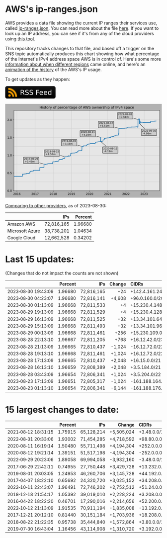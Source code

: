 # AWS's ip-ranges.json

AWS provides a data file showing the current IP ranges their
services use, called [ip-ranges.json](https://ip-ranges.amazonaws.com/ip-ranges.json).
You can read more about the file [here](https://docs.aws.amazon.com/general/latest/gr/aws-ip-ranges.html).
If you want to look up an IP address, you can see if it's from any of the cloud providers using [this tool](https://cloud-ips.s3-us-west-2.amazonaws.com/index.html).

This repository tracks changes to that file, and based off a trigger on the SNS 
topic automatically produces this chart showing how what percentage of the 
Internet's IPv4 address space AWS is in control of.  Here's some 
more [information about when different regions](announces.md) came 
online, and here's an [animation of the history](https://youtu.be/Su25yl7eol8) 
of the AWS's IP usage.

To get updates as they happen:

[![RSS Icon](images/rss_badge.svg)](https://raw.githubusercontent.com/seligman/aws-ip-ranges/master/rss.xml)

![History of AWS](history_count.svg)

[Comparing to other providers](https://github.com/seligman/cloud_sizes), as of 2023-08-30:

| | IPs | Percent |
| --- | ---: | ---: |
| Amazon AWS | 72,816,165 | 1.96680 |
| Microsoft Azure | 38,738,201 | 1.04634 |
| Google Cloud | 12,662,528 | 0.34202 |


# Last 15 updates:

(Changes that do not impact the counts are not shown)

| | Percent | IPs | Change | CIDRs |
| :--- | ---: | ---: | ---: | :--- |
| 2023&#8209;08&#8209;30&nbsp;19:43:09 | 1.96680 | 72,816,165 | +24 | +142.4.161.240/28,&nbsp;+142.4.162.0/29 |
| 2023&#8209;08&#8209;30&nbsp;04:23:07 | 1.96680 | 72,816,141 | +4,608 | +96.0.160.0/20,&nbsp;+96.0.110.0/23 |
| 2023&#8209;08&#8209;30&nbsp;01:13:09 | 1.96668 | 72,811,533 | +4 | +15.230.4.148/30 |
| 2023&#8209;08&#8209;29&nbsp;19:13:09 | 1.96668 | 72,811,529 | +4 | +15.230.4.128/30 |
| 2023&#8209;08&#8209;29&nbsp;16:13:09 | 1.96668 | 72,811,525 | +32 | +13.34.101.64/27 |
| 2023&#8209;08&#8209;29&nbsp;15:13:09 | 1.96668 | 72,811,493 | +32 | +13.34.101.96/27 |
| 2023&#8209;08&#8209;29&nbsp;00:13:09 | 1.96668 | 72,811,461 | +256 | +15.230.109.0/24 |
| 2023&#8209;08&#8209;28&nbsp;22:13:10 | 1.96667 | 72,811,205 | +768 | +16.12.42.0/23,&nbsp;+16.12.44.0/24 |
| 2023&#8209;08&#8209;28&nbsp;21:13:09 | 1.96665 | 72,810,437 | -1,024 | -16.12.72.0/22 |
| 2023&#8209;08&#8209;28&nbsp;19:13:10 | 1.96668 | 72,811,461 | +1,024 | +16.12.72.0/22 |
| 2023&#8209;08&#8209;28&nbsp;17:13:09 | 1.96665 | 72,810,437 | +2,048 | +16.15.0.0/21 |
| 2023&#8209;08&#8209;28&nbsp;16:13:10 | 1.96659 | 72,808,389 | +2,048 | +3.5.184.0/21 |
| 2023&#8209;08&#8209;28&nbsp;03:43:09 | 1.96654 | 72,806,341 | +1,024 | +3.5.204.0/22 |
| 2023&#8209;08&#8209;23&nbsp;17:13:09 | 1.96651 | 72,805,317 | -1,024 | -161.188.164.0/22 |
| 2023&#8209;08&#8209;23&nbsp;01:13:10 | 1.96654 | 72,806,341 | -6,144 | -161.188.176.0/20,&nbsp;-161.188.172.0/22,&nbsp;-161.188.162.0/23,&nbsp;... |


# 15 largest changes to date:

| | Percent | IPs | Change | CIDRs |
| :--- | ---: | ---: | ---: | :--- |
| 2021&#8209;08&#8209;12&nbsp;18:31:15 | 1.75915 | 65,128,214 | +5,505,024 | +3.48.0.0/12,&nbsp;+35.96.0.0/12,&nbsp;+3.152.0.0/13,&nbsp;... |
| 2022&#8209;08&#8209;31&nbsp;20:33:06 | 1.93002 | 71,454,285 | +4,718,592 | +98.80.0.0/12,&nbsp;+184.32.0.0/12,&nbsp;+13.184.0.0/13,&nbsp;... |
| 2020&#8209;08&#8209;11&nbsp;16:19:14 | 1.50480 | 55,711,498 | +4,194,304 | +252.0.0.0/10 |
| 2020&#8209;08&#8209;12&nbsp;19:21:14 | 1.39151 | 51,517,198 | -4,194,304 | -252.0.0.0/10 |
| 2022&#8209;09&#8209;29&nbsp;20:23:06 | 1.89058 | 69,994,058 | -3,932,160 | -3.48.0.0/12,&nbsp;-35.96.0.0/12,&nbsp;-3.240.0.0/13,&nbsp;... |
| 2017&#8209;06&#8209;29&nbsp;22:42:11 | 0.74955 | 27,750,448 | +3,429,728 | +13.232.0.0/13,&nbsp;+34.240.0.0/13,&nbsp;+35.168.0.0/13,&nbsp;... |
| 2019&#8209;08&#8209;01&nbsp;20:03:05 | 1.24953 | 46,260,706 | +3,145,728 | +44.192.0.0/10,&nbsp;-3.192.0.0/12 |
| 2017&#8209;04&#8209;07&nbsp;18:22:10 | 0.65692 | 24,320,720 | +3,025,152 | +34.208.0.0/12,&nbsp;+34.224.0.0/12,&nbsp;+13.58.0.0/15,&nbsp;... |
| 2022&#8209;10&#8209;11&nbsp;22:43:07 | 1.96491 | 72,746,202 | +2,752,512 | +51.24.0.0/13,&nbsp;+57.104.0.0/13,&nbsp;+51.20.0.0/14,&nbsp;... |
| 2018&#8209;12&#8209;18&nbsp;21:54:17 | 1.05392 | 39,019,010 | +2,228,224 | +3.208.0.0/12,&nbsp;+3.224.0.0/12,&nbsp;+13.48.0.0/15 |
| 2016&#8209;04&#8209;22&nbsp;18:22:20 | 0.46701 | 17,290,016 | +2,214,656 | +52.200.0.0/13,&nbsp;+52.208.0.0/13,&nbsp;+52.36.0.0/14,&nbsp;... |
| 2022&#8209;10&#8209;12&nbsp;21:13:09 | 1.91535 | 70,911,194 | -1,835,008 | -13.192.0.0/13,&nbsp;-16.28.0.0/14,&nbsp;-40.172.0.0/14,&nbsp;... |
| 2017&#8209;12&#8209;21&nbsp;20:12:10 | 0.81440 | 30,151,184 | +1,703,936 | +18.208.0.0/13,&nbsp;+18.204.0.0/14,&nbsp;+18.224.0.0/14,&nbsp;... |
| 2018&#8209;08&#8209;22&nbsp;21:22:35 | 0.95738 | 35,444,840 | +1,572,864 | +3.80.0.0/12,&nbsp;+3.16.0.0/14,&nbsp;+3.40.0.0/14 |
| 2019&#8209;07&#8209;30&nbsp;16:43:04 | 1.16456 | 43,114,908 | +1,310,720 | +3.192.0.0/12,&nbsp;+15.222.0.0/15,&nbsp;+15.236.0.0/15 |
